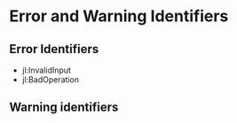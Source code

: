 Error and Warning Identifiers
==============================

##  Error Identifiers

* jl:InvalidInput
* jl:BadOperation

##  Warning identifiers

